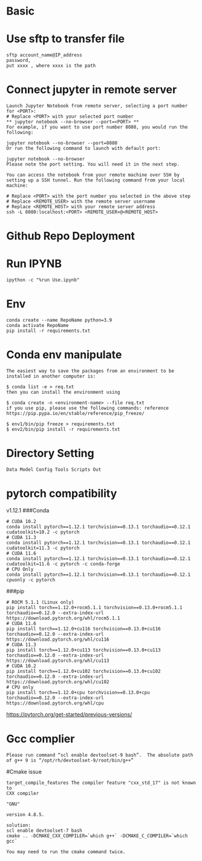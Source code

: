 # Basic

# Use sftp to transfer file

    sftp account_name@IP_address 
    password, 
    put xxxx , where xxxx is the path

# Connect jupyter in remote server

    Launch Jupyter Notebook from remote server, selecting a port number for <PORT>:
    # Replace <PORT> with your selected port number
    ** jupyter notebook --no-browser --port=<PORT> **
    For example, if you want to use port number 8080, you would run the following:

    jupyter notebook --no-browser --port=8080
    Or run the following command to launch with default port:

    jupyter notebook --no-browser
    Please note the port setting. You will need it in the next step.

    You can access the notebook from your remote machine over SSH by setting up a SSH tunnel. Run the following command from your local machine:

    # Replace <PORT> with the port number you selected in the above step
    # Replace <REMOTE_USER> with the remote server username
    # Replace <REMOTE_HOST> with your remote server address
    ssh -L 8080:localhost:<PORT> <REMOTE_USER>@<REMOTE_HOST>


# Github Repo Deployment

# Run IPYNB
    ipython -c "%run Use.ipynb"

# Env

    conda create --name RepoName python=3.9
    conda activate RepoName
    pip install -r requirements.txt


# Conda env manipulate

    The easiest way to save the packages from an environment to be installed in another computer is:

    $ conda list -e > req.txt
    then you can install the environment using

    $ conda create -n <environment-name> --file req.txt
    if you use pip, please use the following commands: reference https://pip.pypa.io/en/stable/reference/pip_freeze/

    $ env1/bin/pip freeze > requirements.txt
    $ env2/bin/pip install -r requirements.txt

# Directory Setting

`
Data
Model
Config
Tools
Scripts
Out
`


# pytorch compatibility

v1.12.1
###Conda

    # CUDA 10.2
    conda install pytorch==1.12.1 torchvision==0.13.1 torchaudio==0.12.1 cudatoolkit=10.2 -c pytorch
    # CUDA 11.3
    conda install pytorch==1.12.1 torchvision==0.13.1 torchaudio==0.12.1 cudatoolkit=11.3 -c pytorch
    # CUDA 11.6
    conda install pytorch==1.12.1 torchvision==0.13.1 torchaudio==0.12.1 cudatoolkit=11.6 -c pytorch -c conda-forge
    # CPU Only
    conda install pytorch==1.12.1 torchvision==0.13.1 torchaudio==0.12.1 cpuonly -c pytorch

###pip

    # ROCM 5.1.1 (Linux only)
    pip install torch==1.12.0+rocm5.1.1 torchvision==0.13.0+rocm5.1.1 torchaudio==0.12.0 --extra-index-url  https://download.pytorch.org/whl/rocm5.1.1
    # CUDA 11.6
    pip install torch==1.12.0+cu116 torchvision==0.13.0+cu116 torchaudio==0.12.0 --extra-index-url https://download.pytorch.org/whl/cu116
    # CUDA 11.3
    pip install torch==1.12.0+cu113 torchvision==0.13.0+cu113 torchaudio==0.12.0 --extra-index-url https://download.pytorch.org/whl/cu113
    # CUDA 10.2
    pip install torch==1.12.0+cu102 torchvision==0.13.0+cu102 torchaudio==0.12.0 --extra-index-url https://download.pytorch.org/whl/cu102
    # CPU only
    pip install torch==1.12.0+cpu torchvision==0.13.0+cpu torchaudio==0.12.0 --extra-index-url https://download.pytorch.org/whl/cpu

https://pytorch.org/get-started/previous-versions/ 


# Gcc complier

    Please run command “scl enable devtoolset-9 bash”.  The absolute path of g++ 9 is “/opt/rh/devtoolset-9/root/bin/g++”


#Cmake issue

    target_compile_features The compiler feature "cxx_std_17" is not known to
    CXX compiler

    "GNU"

    version 4.8.5.

    solution:
    scl enable devtoolset-7 bash
    cmake .. -DCMAKE_CXX_COMPILER=`which g++` -DCMAKE_C_COMPILER=`which gcc`

    You may need to run the cmake command twice.
